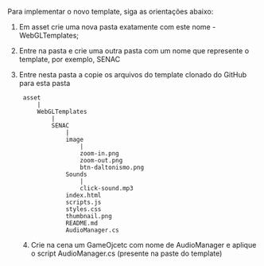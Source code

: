 Para implementar o novo template, siga as orientações abaixo:
1) Em asset crie uma nova pasta exatamente com este nome - WebGLTemplates;
2) Entre na pasta e crie uma outra pasta com um nome que represente o template, por exemplo, SENAC
3) Entre nesta pasta a copie os arquivos do template clonado do GitHub para esta pasta

        asset
            |
            WebGLTemplates
                |
                SENAC
                    |
                    image
                        |
                        zoom-in.png
                        zoom-out.png
                        btn-daltonismo.png
                    Sounds
                        |
                        click-sound.mp3
                    index.html
                    scripts.js
                    styles.css
                    thumbnail.png
                    README.md
					AudioManager.cs
	4) Crie na cena um GameOjcetc com nome de AudioManager e aplique o script AudioManager.cs (presente na paste do template)